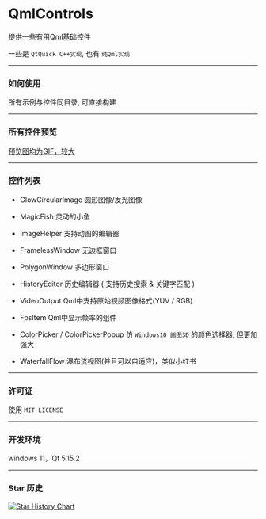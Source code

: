 # QmlControls

提供一些有用Qml基础控件

一些是 `QtQuick C++实现`, 也有 `纯Qml实现`

------

### 如何使用

所有示例与控件同目录, 可直接构建

------

### 所有控件预览

[预览图均为GIF，较大](https://github.com/mengps/QmlControls/blob/master/demonstrate/demonstrate.md)

------

### 控件列表

 - GlowCircularImage 圆形图像/发光图像

 - MagicFish 灵动的小鱼

 - ImageHelper 支持动图的编辑器

 - FramelessWindow 无边框窗口

 - PolygonWindow 多边形窗口

 - HistoryEditor 历史编辑器 ( 支持历史搜索 & 关键字匹配 )

 - VideoOutput Qml中支持原始视频图像格式(YUV / RGB)

 - FpsItem Qml中显示帧率的组件

 - ColorPicker / ColorPickerPopup 仿 `Windows10 画图3D` 的颜色选择器, 但更加强大

 - WaterfallFlow 瀑布流视图(并且可以自适应)，类似小红书

------

### 许可证

 使用 `MIT LICENSE`

------

### 开发环境

windows 11，Qt 5.15.2

------

### Star 历史

[![Star History Chart](https://api.star-history.com/svg?repos=mengps/QmlControls&type=Date)](https://star-history.com/#mengps/QmlControls&Date)